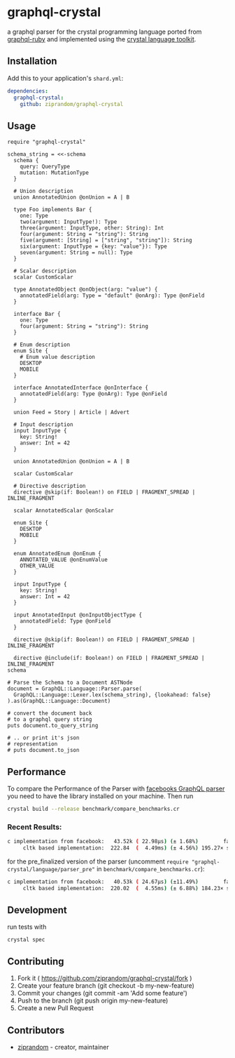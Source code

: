 # graphql-crystal

a graphql parser for the crystal programming language ported from [graphql-ruby](https://github.com/rmosolgo/graphql-ruby) and implemented using the [crystal language toolkit](https://github.com/ziprandom/cltk).

## Installation

Add this to your application's `shard.yml`:

```yaml
dependencies:
  graphql-crystal:
    github: ziprandom/graphql-crystal
```

## Usage

```crystal
require "graphql-crystal"

schema_string = <<-schema
  schema {
    query: QueryType
    mutation: MutationType
  }

  # Union description
  union AnnotatedUnion @onUnion = A | B

  type Foo implements Bar {
    one: Type
    two(argument: InputType!): Type
    three(argument: InputType, other: String): Int
    four(argument: String = "string"): String
    five(argument: [String] = ["string", "string"]): String
    six(argument: InputType = {key: "value"}): Type
    seven(argument: String = null): Type
  }

  # Scalar description
  scalar CustomScalar

  type AnnotatedObject @onObject(arg: "value") {
    annotatedField(arg: Type = "default" @onArg): Type @onField
  }

  interface Bar {
    one: Type
    four(argument: String = "string"): String
  }

  # Enum description
  enum Site {
    # Enum value description
    DESKTOP
    MOBILE
  }

  interface AnnotatedInterface @onInterface {
    annotatedField(arg: Type @onArg): Type @onField
  }

  union Feed = Story | Article | Advert

  # Input description
  input InputType {
    key: String!
    answer: Int = 42
  }

  union AnnotatedUnion @onUnion = A | B

  scalar CustomScalar

  # Directive description
  directive @skip(if: Boolean!) on FIELD | FRAGMENT_SPREAD | INLINE_FRAGMENT

  scalar AnnotatedScalar @onScalar

  enum Site {
    DESKTOP
    MOBILE
  }

  enum AnnotatedEnum @onEnum {
    ANNOTATED_VALUE @onEnumValue
    OTHER_VALUE
  }

  input InputType {
    key: String!
    answer: Int = 42
  }

  input AnnotatedInput @onInputObjectType {
    annotatedField: Type @onField
  }

  directive @skip(if: Boolean!) on FIELD | FRAGMENT_SPREAD | INLINE_FRAGMENT

  directive @include(if: Boolean!) on FIELD | FRAGMENT_SPREAD | INLINE_FRAGMENT
schema

# Parse the Schema to a Document ASTNode
document = GraphQL::Language::Parser.parse(
  GraphQL::Language::Lexer.lex(schema_string), {lookahead: false}
).as(GraphQL::Language::Document)

# convert the document back
# to a graphql query string
puts document.to_query_string

# .. or print it's json
# representation
# puts document.to_json
```
## Performance

To compare the Performance of the Parser with [facebooks GraphQL parser](https://github.com/graphql/libgraphqlparser) you need to have the library installed on your machine. Then run

```sh
crystal build --release benchmark/compare_benchmarks.cr
```

### Recent Results:

```sh
c implementation from facebook:   43.52k ( 22.98µs) (± 1.68%)        fastest
     cltk based implementation:  222.84  (  4.49ms) (± 4.56%) 195.27× slower
```

for the pre_finalized version of the parser (uncomment `require "graphql-crystal/language/parser_pre"` in `benchmark/compare_benchmarks.cr`):

```sh
c implementation from facebook:   40.53k ( 24.67µs) (±11.49%)        fastest
     cltk based implementation:  220.02  (  4.55ms) (± 6.88%) 184.23× slower
```

## Development

run tests with

```
crystal spec
```

## Contributing

1. Fork it ( https://github.com/ziprandom/graphql-crystal/fork )
2. Create your feature branch (git checkout -b my-new-feature)
3. Commit your changes (git commit -am 'Add some feature')
4. Push to the branch (git push origin my-new-feature)
5. Create a new Pull Request

## Contributors

- [ziprandom](https://github.com/ziprandom)  - creator, maintainer
